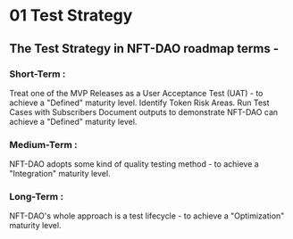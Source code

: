# 01 Test Strategy

## The Test Strategy in NFT-DAO roadmap terms  - 

### Short-Term : 

Treat one of the MVP Releases as a User Acceptance Test (UAT) - to achieve a "Defined" maturity level.
Identify Token Risk Areas.
Run Test Cases with Subscribers
Document outputs to demonstrate NFT-DAO can achieve  a "Defined" maturity level.

### Medium-Term : 

NFT-DAO adopts some kind of quality testing method - to achieve a "Integration" maturity level.

### Long-Term : 

NFT-DAO's whole approach is a test lifecycle - to achieve a "Optimization" maturity level.
